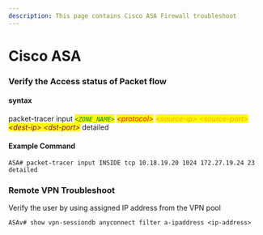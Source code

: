 ```yaml
---
description: This page contains Cisco ASA Firewall troubleshoot
---
```


# Cisco ASA

### Verify the Access status of Packet flow

#### syntax

packet-tracer input _<mark style="color:green;">`<ZONE_NAME>`</mark> <mark style="color:red;">\<protocol></mark> <mark style="color:orange;">\<source-ip> \<source-port></mark> <mark style="color:purple;">\<dest-ip> \<dst-port></mark>_ detailed&#x20;

#### Example Command

```
ASA# packet-tracer input INSIDE tcp 10.18.19.20 1024 172.27.19.24 23 detailed
```

### Remote VPN Troubleshoot

Verify the user by using assigned IP address from the VPN pool

```shell
ASAv# show vpn-sessiondb anyconnect filter a-ipaddress <ip-address>
```
